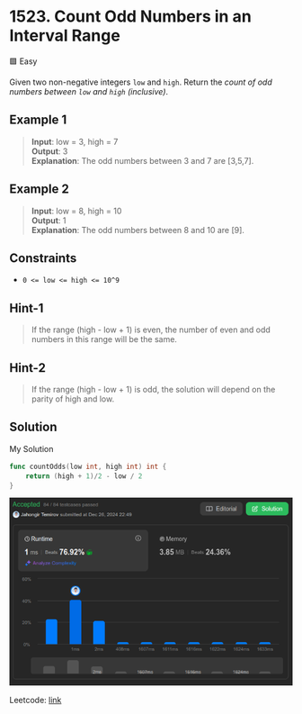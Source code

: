# 1523. Count Odd Numbers in an Interval Range

🟩 Easy

Given two non-negative integers `low` and `high`. Return the *count of odd numbers between `low` and `high` (inclusive)*.

## Example 1

> **Input**: low = 3, high = 7 \
> **Output**: 3 \
> **Explanation**: The odd numbers between 3 and 7 are [3,5,7].

## Example 2

> **Input**: low = 8, high = 10 \
> **Output**: 1 \
> **Explanation**: The odd numbers between 8 and 10 are [9].

## Constraints

* `0 <= low <= high <= 10^9`

## Hint-1

> If the range (high - low + 1) is even, the number of even and odd numbers in this range will be the same.

## Hint-2

> If the range (high - low + 1) is odd, the solution will depend on the parity of high and low.

## Solution

My Solution

```go
func countOdds(low int, high int) int {
    return (high + 1)/2 - low / 2
}
```

![result](1523.png)

Leetcode: [link](https://leetcode.com/problems/count-odd-numbers-in-an-interval-range/description/)
